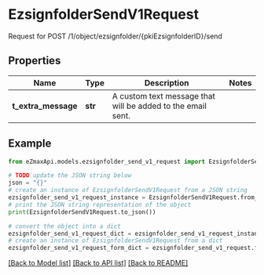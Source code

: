 # EzsignfolderSendV1Request

Request for POST /1/object/ezsignfolder/{pkiEzsignfolderID}/send

## Properties

Name | Type | Description | Notes
------------ | ------------- | ------------- | -------------
**t_extra_message** | **str** | A custom text message that will be added to the email sent. | 

## Example

```python
from eZmaxApi.models.ezsignfolder_send_v1_request import EzsignfolderSendV1Request

# TODO update the JSON string below
json = "{}"
# create an instance of EzsignfolderSendV1Request from a JSON string
ezsignfolder_send_v1_request_instance = EzsignfolderSendV1Request.from_json(json)
# print the JSON string representation of the object
print(EzsignfolderSendV1Request.to_json())

# convert the object into a dict
ezsignfolder_send_v1_request_dict = ezsignfolder_send_v1_request_instance.to_dict()
# create an instance of EzsignfolderSendV1Request from a dict
ezsignfolder_send_v1_request_form_dict = ezsignfolder_send_v1_request.from_dict(ezsignfolder_send_v1_request_dict)
```
[[Back to Model list]](../README.md#documentation-for-models) [[Back to API list]](../README.md#documentation-for-api-endpoints) [[Back to README]](../README.md)


